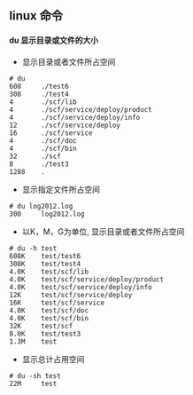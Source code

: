 ## linux 命令

#### du 显示目录或文件的大小
 - 显示目录或者文件所占空间
 ```
 # du
 608     ./test6
 308     ./test4
 4       ./scf/lib
 4       ./scf/service/deploy/product
 4       ./scf/service/deploy/info
 12      ./scf/service/deploy
 16      ./scf/service
 4       ./scf/doc
 4       ./scf/bin
 32      ./scf
 8       ./test3
 1288    .
 ```

 - 显示指定文件所占空间
 ```
 # du log2012.log 
 300     log2012.log
 ```
 
 - 以K，M，G为单位, 显示目录或者文件所占空间
 ```
 # du -h test
 608K    test/test6
 308K    test/test4
 4.0K    test/scf/lib
 4.0K    test/scf/service/deploy/product
 4.0K    test/scf/service/deploy/info
 12K     test/scf/service/deploy
 16K     test/scf/service
 4.0K    test/scf/doc
 4.0K    test/scf/bin
 32K     test/scf
 8.0K    test/test3
 1.3M    test
 ```
 
 - 显示总计占用空间
 ```
 # du -sh test
 22M     test
 ```
 
